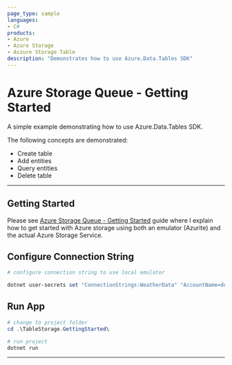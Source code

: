 ```yaml
---
page_type: sample
languages:
- C#
products:
- Azure
- Azure Storage
- Aszure Storage Table
description: "Demonstrates how to use Azure.Data.Tables SDK"
---
```


# Azure Storage Queue - Getting Started

A simple example demonstrating how to use Azure.Data.Tables SDK.

The following concepts are demonstrated:

- Create table
- Add entities
- Query entities
- Delete table

---

## Getting Started

Please see [Azure Storage Queue - Getting Started] guide where I explain how to get started with Azure storage using both an emulator (Azurite) and the actual Azure Storage Service.

## Configure Connection String

```powershell
# configure connection string to use local emulator

dotnet user-secrets set "ConnectionStrings:WeatherData" "AccountName=devstoreaccount1;AccountKey=Eby8vdM02xNOcqFlqUwJPLlmEtlCDXJ1OUzFT50uSRZ6IFsuFq2UVErCz4I6tq/K1SZFPTOtr/KBHBeksoGMGw==;DefaultEndpointsProtocol=http;BlobEndpoint=http://127.0.0.1:10000/devstoreaccount1;QueueEndpoint=http://127.0.0.1:10001/devstoreaccount1;TableEndpoint=http://127.0.0.1:10002/devstoreaccount1;"
```

## Run App

```powershell
# change to project folder
cd .\TableStorage.GettingStarted\

# run project
dotnet run
```

---

[Azure Storage Queue - Getting Started]: https://github.com/drminnaar/azure-dotnet-examples/blob/main/storage/README.md
